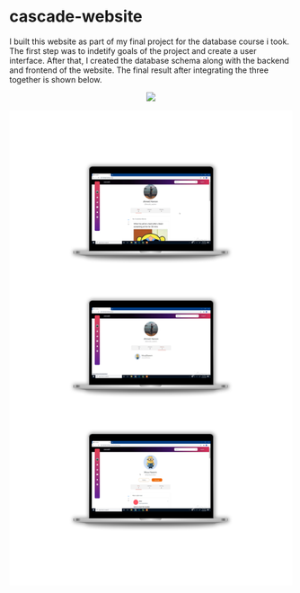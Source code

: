 # cascade-website

I built this website as part of my final project for the database course i took. The first step was to indetify goals of the project and create a user interface. After that, I created the database schema along with the backend and frontend of the website. The final result after integrating the three together is shown below.
<p align="center"><img src="https://github.com/ahmed-dys99/cascade-website/blob/main/demo.gif"/></p>
<p align="center"><img src="https://github.com/ahmed-dys99/cascade-website/blob/main/demo.jpg"/></p>
